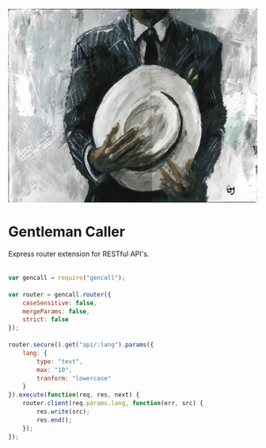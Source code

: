 ![Gentleman Caller](/gc.jpg "Gentleman Caller")

# Gentleman Caller

Express router extension for RESTful API's.

```javascript

var gencall = require("gencall");

var router = gencall.router({ 
    caseSensitive: false,
    mergeParams: false,
    strict: false
});

router.secure().get("api/:lang").params({
    lang: {
        type: "text",
        max: "10",
        tranform: "lowercase"
    }
}).execute(function(req, res, next) {
    router.client(req.params.lang, function(err, src) {
        res.write(src);
        res.end();
    });
});

```